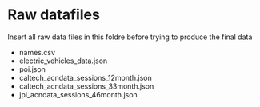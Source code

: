 # Raw datafiles

Insert all raw data files in this foldre before trying to produce the final data

- names.csv  
- electric_vehicles_data.json  
- poi.json  
- caltech_acndata_sessions_12month.json  
- caltech_acndata_sessions_33month.json  
- jpl_acndata_sessions_46month.json